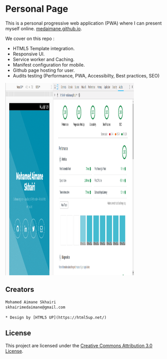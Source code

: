 # Personal Page

This is a personal progressive web application (PWA) where I can present myself online. [medaimane.github.io](https://medaimane.github.io).

We cover on this repo :

* HTML5 Template integration.
* Responsive UI.
* Service worker and Caching.
* Manifest configuration for mobile.
* Github page hosting for user.
* Audits testing (Performance, PWA, Accessibilty, Best practices, SEO)

<img alt="demo1" src="/screenshots/Audits-100%.png" width="400" height="600" />

## Creators

    Mohamed Aimane Skhairi
    skhairimedaimane@gmail.com

    * Design by [HTML5 UP](https://html5up.net/)

## License

This project are licensed under the [Creative Commons Attribution 3.0 License](https://creativecommons.org/licenses/by/3.0/).
